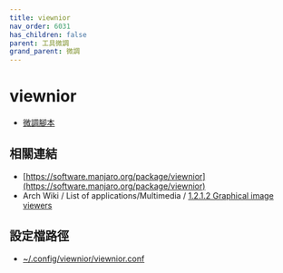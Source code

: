 ```yaml
---
title: viewnior
nav_order: 6031
has_children: false
parent: 工具微調
grand_parent: 微調
---
```



# viewnior

* [微調腳本](https://github.com/samwhelp/note-about-manjaro/tree/gh-pages/_demo/adjustment/tool/viewnior)


## 相關連結

* [https://software.manjaro.org/package/viewnior](https://software.manjaro.org/package/viewnior)
* Arch Wiki / List of applications/Multimedia / [1.2.1.2 Graphical image viewers](https://wiki.archlinux.org/index.php/List_of_applications/Multimedia#Graphical_image_viewers)


## 設定檔路徑

* [~/.config/viewnior/viewnior.conf](https://github.com/samwhelp/note-about-manjaro/tree/gh-pages/_demo/adjustment/tool/viewnior/config/viewnior/viewnior.conf)
